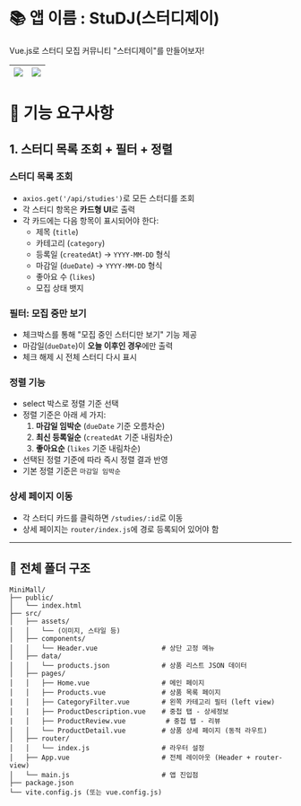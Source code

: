 # 📚 앱 이름 : **StuDJ(스터디제이)**

Vue.js로 스터디 모집 커뮤니티 "스터디제이"를 만들어보자!

![](https://github.com/user-attachments/assets/b6e9f02a-5739-459a-acd9-e86fed05d3b3) | ![](https://github.com/user-attachments/assets/7c07f7b9-3d62-494b-92eb-3df88207f6aa)
---|---|


# 🎯 기능 요구사항

## 1. 스터디 목록 조회 + 필터 + 정렬

### 스터디 목록 조회

- `axios.get('/api/studies')`로 모든 스터디를 조회
- 각 스터디 항목은 **카드형 UI**로 출력
- 각 카드에는 다음 항목이 표시되어야 한다:
  - 제목 (`title`)
  - 카테고리 (`category`)
  - 등록일 (`createdAt`) → `YYYY-MM-DD` 형식
  - 마감일 (`dueDate`) → `YYYY-MM-DD` 형식
  - 좋아요 수 (`likes`)
  - 모집 상태 뱃지

### 필터: 모집 중만 보기

- 체크박스를 통해 "모집 중인 스터디만 보기" 기능 제공
- 마감일(`dueDate`)이 **오늘 이후인 경우**에만 출력
- 체크 해제 시 전체 스터디 다시 표시

### 정렬 기능

- select 박스로 정렬 기준 선택
- 정렬 기준은 아래 세 가지:
  1. **마감일 임박순** (`dueDate` 기준 오름차순)
  2. **최신 등록일순** (`createdAt` 기준 내림차순)
  3. **좋아요순** (`likes` 기준 내림차순)
- 선택된 정렬 기준에 따라 즉시 정렬 결과 반영
- 기본 정렬 기준은 `마감일 임박순`

### 상세 페이지 이동

- 각 스터디 카드를 클릭하면 `/studies/:id`로 이동
- 상세 페이지는 `router/index.js`에 경로 등록되어 있어야 함

---

## 📁 전체 폴더 구조

```
MiniMall/
├── public/
│   └── index.html
├── src/
│   ├── assets/
│   │   └── (이미지, 스타일 등)
│   ├── components/
│   │   └── Header.vue                # 상단 고정 메뉴
│   ├── data/
│   │   └── products.json             # 상품 리스트 JSON 데이터
│   ├── pages/
│   │   ├── Home.vue                  # 메인 페이지
│   │   ├── Products.vue              # 상품 목록 페이지
|   │   ├── CategoryFilter.vue        # 왼쪽 카테고리 필터 (left view)
│   |   ├── ProductDescription.vue    # 중첩 탭 - 상세정보
|   │   ├── ProductReview.vue          # 중첩 탭 - 리뷰
│   │   └── ProductDetail.vue         # 상품 상세 페이지 (동적 라우트)
│   ├── router/
│   │   └── index.js                  # 라우터 설정
│   ├── App.vue                       # 전체 레이아웃 (Header + router-view)
│   └── main.js                       # 앱 진입점
├── package.json
└── vite.config.js (또는 vue.config.js)
```
